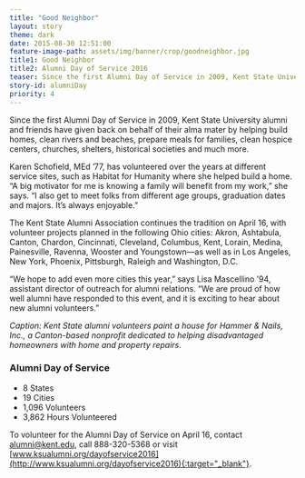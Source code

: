 ```yaml
---
title: "Good Neighbor"
layout: story
theme: dark
date: 2015-08-30 12:51:00
feature-image-path: assets/img/banner/crop/goodneighbor.jpg
title1: Good Neighbor
title2: Alumni Day of Service 2016
teaser: Since the first Alumni Day of Service in 2009, Kent State University alumni and friends have given back on behalf of their alma mater.
story-id: alumniDay
priority: 4
---
```

Since the first Alumni Day of Service in 2009, Kent State University alumni and friends have given back on behalf of their alma mater by helping build homes, clean rivers and beaches, prepare meals for families, clean hospice centers, churches, shelters, historical societies and much more.

Karen Schofield, MEd ’77, has volunteered over the years at different service sites, such as Habitat for Humanity where she helped build a home. “A big motivator for me is knowing a family will benefit from my work,” she says. “I also get to meet folks from different age groups, graduation dates and majors. It’s always enjoyable.”

The Kent State Alumni Association continues the tradition on April 16, with volunteer projects planned in the following Ohio cities: Akron, Ashtabula, Canton, Chardon, Cincinnati, Cleveland, Columbus, Kent, Lorain, Medina, Painesville, Ravenna, Wooster and Youngstown—as well as in Los Angeles, New York, Phoenix, Pittsburgh, Raleigh and Washington, D.C.

“We hope to add even more cities this year,” says Lisa Mascellino ’94, assistant director of outreach for alumni relations. “We are proud of how well alumni have responded to this event, and it is exciting to hear about new alumni volunteers.”

*Caption: Kent State alumni volunteers paint a house for Hammer & Nails, Inc., a Canton-based nonprofit dedicated to helping disadvantaged homeowners with home and property repairs.*

### Alumni Day of Service
* 8 States
* 19 Cities
* 1,096 Volunteers
* 3,862 Hours Volunteered

To volunteer for the Alumni Day of Service on April 16, contact [alumni@kent.edu](mailto:alumni@kent.edu), call 888-320-5368 or visit [www.ksualumni.org/dayofservice2016](http://www.ksualumni.org/dayofservice2016){:target="_blank"}.
